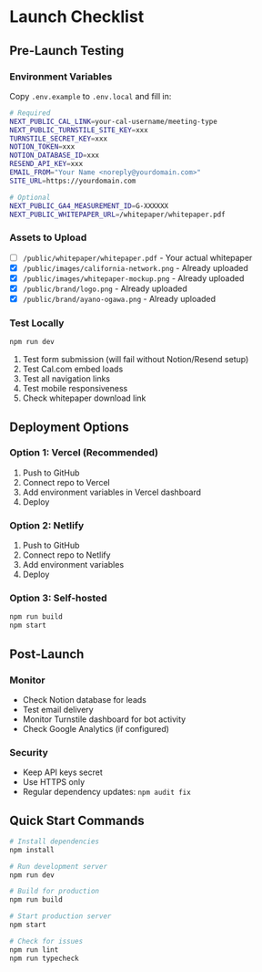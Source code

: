 # Launch Checklist

## Pre-Launch Testing

### Environment Variables
Copy `.env.example` to `.env.local` and fill in:

```bash
# Required
NEXT_PUBLIC_CAL_LINK=your-cal-username/meeting-type
NEXT_PUBLIC_TURNSTILE_SITE_KEY=xxx
TURNSTILE_SECRET_KEY=xxx
NOTION_TOKEN=xxx
NOTION_DATABASE_ID=xxx
RESEND_API_KEY=xxx
EMAIL_FROM="Your Name <noreply@yourdomain.com>"
SITE_URL=https://yourdomain.com

# Optional
NEXT_PUBLIC_GA4_MEASUREMENT_ID=G-XXXXXX
NEXT_PUBLIC_WHITEPAPER_URL=/whitepaper/whitepaper.pdf
```

### Assets to Upload
- [ ] `/public/whitepaper/whitepaper.pdf` - Your actual whitepaper
- [x] `/public/images/california-network.png` - Already uploaded
- [x] `/public/images/whitepaper-mockup.png` - Already uploaded
- [x] `/public/brand/logo.png` - Already uploaded
- [x] `/public/brand/ayano-ogawa.png` - Already uploaded

### Test Locally
```bash
npm run dev
```

1. Test form submission (will fail without Notion/Resend setup)
2. Test Cal.com embed loads
3. Test all navigation links
4. Test mobile responsiveness
5. Check whitepaper download link

## Deployment Options

### Option 1: Vercel (Recommended)
1. Push to GitHub
2. Connect repo to Vercel
3. Add environment variables in Vercel dashboard
4. Deploy

### Option 2: Netlify
1. Push to GitHub
2. Connect repo to Netlify
3. Add environment variables
4. Deploy

### Option 3: Self-hosted
```bash
npm run build
npm start
```

## Post-Launch

### Monitor
- Check Notion database for leads
- Test email delivery
- Monitor Turnstile dashboard for bot activity
- Check Google Analytics (if configured)

### Security
- Keep API keys secret
- Use HTTPS only
- Regular dependency updates: `npm audit fix`

## Quick Start Commands

```bash
# Install dependencies
npm install

# Run development server
npm run dev

# Build for production
npm run build

# Start production server
npm start

# Check for issues
npm run lint
npm run typecheck
```